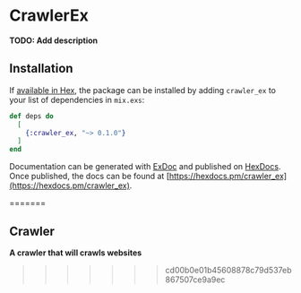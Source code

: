 # CrawlerEx

**TODO: Add description**

## Installation

If [available in Hex](https://hex.pm/docs/publish), the package can be installed
by adding `crawler_ex` to your list of dependencies in `mix.exs`:

```elixir
def deps do
  [
    {:crawler_ex, "~> 0.1.0"}
  ]
end
```

Documentation can be generated with [ExDoc](https://github.com/elixir-lang/ex_doc)
and published on [HexDocs](https://hexdocs.pm). Once published, the docs can
be found at [https://hexdocs.pm/crawler_ex](https://hexdocs.pm/crawler_ex).

=======
## Crawler

**A crawler that will crawls websites**
>>>>>>> cd00b0e01b45608878c79d537eb867507ce9a9ec
